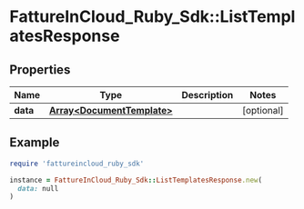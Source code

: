 # FattureInCloud_Ruby_Sdk::ListTemplatesResponse

## Properties

| Name | Type | Description | Notes |
| ---- | ---- | ----------- | ----- |
| **data** | [**Array&lt;DocumentTemplate&gt;**](DocumentTemplate.md) |  | [optional] |

## Example

```ruby
require 'fattureincloud_ruby_sdk'

instance = FattureInCloud_Ruby_Sdk::ListTemplatesResponse.new(
  data: null
)
```

